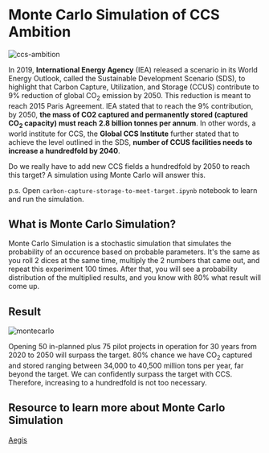 # Monte Carlo Simulation of CCS Ambition

![ccs-ambition](https://user-images.githubusercontent.com/51282928/72867252-e2ad4a00-3d10-11ea-9fb0-1a2ae3e56843.png)

In 2019, **International Energy Agency** (IEA) released a scenario in its World Energy Outlook, called the Sustainable Development Scenario (SDS), to highlight that Carbon Capture, Utilization, and Storage (CCUS) contribute to 9% reduction of global CO<sub>2</sub> emission by 2050. This reduction is meant to reach 2015 Paris Agreement. IEA stated that to reach the 9% contribution, by 2050, **the mass of CO2 captured and permanently stored (captured CO<sub>2</sub> capacity) must reach 2.8 billion tonnes per annum**. In other words, a world institute for CCS, the **Global CCS Institute** further stated that to achieve the level outlined in the SDS, **number of CCUS facilities needs to increase a hundredfold by 2040**.

Do we really have to add new CCS fields a hundredfold by 2050 to reach this target? A simulation using Monte Carlo will answer this. 

p.s. Open `carbon-capture-storage-to-meet-target.ipynb` notebook to learn and run the simulation. 

## What is Monte Carlo Simulation?

Monte Carlo Simulation is a stochastic simulation that simulates the probability of an occurence based on probable parameters. It's the same as you roll 2 dices at the same time, multiply the 2 numbers that came out, and repeat this experiment 100 times. After that, you will see a probability distribution of the multiplied results, and you know with 80% what result will come up. 

## Result

![montecarlo](https://user-images.githubusercontent.com/51282928/72867516-cc53be00-3d11-11ea-804c-458ad2dca470.png)

Opening 50 in-planned plus 75 pilot projects in operation for 30 years from 2020 to 2050 will surpass the target. 80% chance we have CO<sub>2</sub> captured and stored ranging between 34,000 to 40,500 million tons per year, far beyond the target. We can confidently surpass the target with CCS. Therefore, increasing to a hundredfold is not too necessary. 

## Resource to learn more about Monte Carlo Simulation

[Aegis](https://aegis4048.github.io/uncertainty-modeling-with-monte-carlo-simulation)
